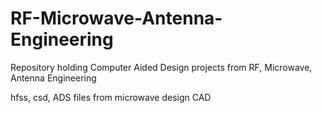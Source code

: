 # RF-Microwave-Antenna-Engineering
Repository holding Computer Aided Design projects from RF, Microwave, Antenna Engineering

hfss, csd, ADS files from microwave design CAD
